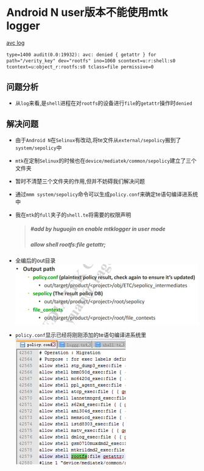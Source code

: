 # Android N user版本不能使用mtk logger

[avc log](./loggg.txt)

```
type=1400 audit(0.0:19932): avc: denied { getattr } for path="/verity_key" dev="rootfs" ino=1060 scontext=u:r:shell:s0 tcontext=u:object_r:rootfs:s0 tclass=file permissive=0
```

## 问题分析
- 从`log`来看,是`shell`进程在对`rootfs`的设备进行`file`的`getattr`操作时`denied`

## 解决问题
- 由于`Android N`在`Selinux`有改动,将te文件从`external/sepolicy`搬到了`system/sepolicy`中
- `mtk`在定制`Selinux`的时候也在`device/mediatek/common/sepolicy`建立了三个文件夹
- 暂时不清楚三个文件夹的作用,但并不妨碍我们解决问题
- 通过`mmm system/sepolicy`命令可以生成`policy.conf`来确定te语句编译进系统中
- 我在`mtk`的`full`夹子的`shell.te`将需要的权限声明
	> ##### #add by huguojin en enable mtklogger in user mode
	> ##### allow shell rootfs:file getattr;

- 全编后的out目录 ![out目录](./out.png)
- `policy.conf`显示已经将刚刚添加的te语句编译进系统里 ![编译结果](./conf.png)